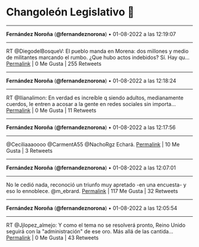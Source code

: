 # Changoleón Legislativo 🙈
*****
**Fernández Noroña** (**@fernandeznorona**) • 01-08-2022 a las 12:19:07
*****
RT @DiegodelBosqueV: El pueblo manda en Morena: dos millones y medio de militantes marcando el rumbo. ¿Que hubo actos indebidos? Sí. Hay qu…
[Permalink](https://twitter.com/fernandeznorona/status/1554200072463831044) | 0 Me Gusta | 255 Retweets
*****
**Fernández Noroña** (**@fernandeznorona**) • 01-08-2022 a las 12:18:24
*****
RT @Ilianalimon: En verdad es increíble q siendo adultos, medianamente cuerdos, le entren a acosar a la gente en redes sociales sin importa…
[Permalink](https://twitter.com/fernandeznorona/status/1554199891978686464) | 0 Me Gusta | 11 Retweets
*****
**Fernández Noroña** (**@fernandeznorona**) • 01-08-2022 a las 12:17:56
*****
@Ceciliaaaoooo @CarmentA55 @NachoRgz Echará.
[Permalink](https://twitter.com/fernandeznorona/status/1554199774487842816) | 10 Me Gusta | 3 Retweets
*****
**Fernández Noroña** (**@fernandeznorona**) • 01-08-2022 a las 12:07:01
*****
No le cedió nada, reconoció un triunfo muy apretado -en una encuesta- y eso lo ennoblece. @m_ebrard.
[Permalink](https://twitter.com/fernandeznorona/status/1554197027805925377) | 117 Me Gusta | 32 Retweets
*****
**Fernández Noroña** (**@fernandeznorona**) • 01-08-2022 a las 12:05:54
*****
RT @Jjlopez_almejo: Y como el tema no se resolverá pronto, Reino Unido seguirá con la "administración" de ese oro. 
Más allá de las cantida…
[Permalink](https://twitter.com/fernandeznorona/status/1554196745709559817) | 0 Me Gusta | 43 Retweets